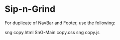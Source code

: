# Sip-n-Grind

For duplicate of NavBar and Footer, use the following:

sng copy.html
SnG-Main copy.css
sng copy.js

